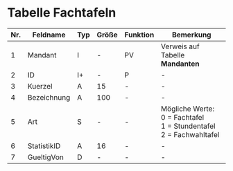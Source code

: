 #  Tabelle Fachtafeln

Nr.|Feldname|Typ|Größe|Funktion|Bemerkung
---|---|---|---|---|---
1|Mandant|I|-|PV|Verweis auf Tabelle **Mandanten**
2|ID|I+|-|P|-
3|Kuerzel|A	|15	|	 -|-
4|Bezeichnung|A	|100|	-|-	
5|Art	|S|-|-|Mögliche Werte:  <br/>0 = Fachtafel<br/>1 = Stundentafel<br/>2 = Fachwahltafel
6|StatistikID|A|16|-|-		
7|GueltigVon|D|-|-|-
